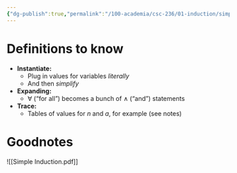 ```yaml
---
{"dg-publish":true,"permalink":"/100-academia/csc-236/01-induction/simple-induction/","tags":["university","#lecture","#note","#cs","#math"],"created":"2024-09-06T11:45:18.000-04:00","updated":"2024-09-27T19:08:33.000-04:00"}
---
```


# Definitions to know

- **Instantiate:**
    - Plug in values for variables *literally*
    - And then *simplify*
- **Expanding:**
    - $\forall$ (“for all”) becomes a bunch of $\land$ (“and”) statements
- **Trace:**
    - Tables of values for $n$ and $a$, for example (see notes)

# Goodnotes
![[Simple Induction.pdf]]